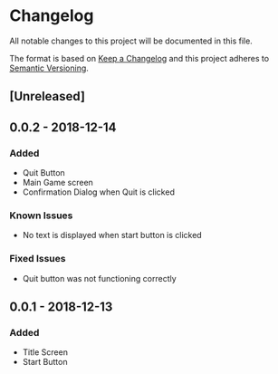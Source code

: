 # Changelog
All notable changes to this project will be documented in this file.

The format is based on [Keep a Changelog](http://keepachangelog.com/en/1.0.0/)
and this project adheres to [Semantic Versioning](http://semver.org/spec/v2.0.0.html).

## [Unreleased]
## 0.0.2 - 2018-12-14
### Added
- Quit Button
- Main Game screen
- Confirmation Dialog when Quit is clicked

### Known Issues
- No text is displayed when start button is clicked

### Fixed Issues
- Quit button was not functioning correctly

## 0.0.1 - 2018-12-13
### Added
- Title Screen
- Start Button
